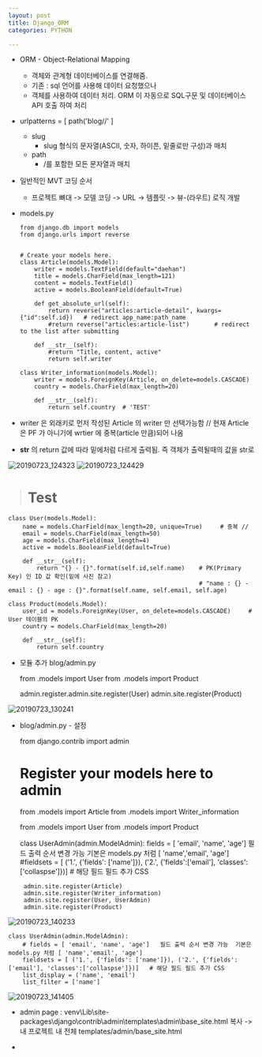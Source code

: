 ```yaml
---
layout: post
title: Django_ORM
categories: PYTHON

---
```


* ORM - Object-Relational Mapping
  * 객체와 관계형 데이터베이스를 연결해줌. 
  * 기존 : sql 언어를 사용해 데이터 요청했으나
  * 객체를 사용하여 데이터 처리. ORM 이 자동으로 SQL구문 및 데이터베이스 API 호출 하여 처리  
  
  
* urlpatterns = [ path('blog/<slug>/'  ]
  * slug 
    * slug 형식의 문자열(ASCII, 숫자, 하이픈, 밑줄로만 구성)과 매치
  * path
    * /를 포함한 모든 문자열과 매치 
    
    
* 일반적인 MVT 코딩 순서 
  * 프로젝트 뼈대 -> 모델 코딩 -> URL -> 템플릿 -> 뷰-(라우트) 로직 개발  
  

* models.py

      from django.db import models
      from django.urls import reverse


      # Create your models here.
      class Article(models.Model):
          writer = models.TextField(default="daehan")
          title = models.CharField(max_length=121)
          content = models.TextField()
          active = models.BooleanField(default=True)

          def get_absolute_url(self):
              return reverse("articles:article-detail", kwargs={"id":self.id})   # redirect app_name:path_name
              #return reverse("articles:article-list")       # redirect to the list after submitting

          def __str__(self):
              #return "Title, content, active"
              return self.writer

      class Writer_information(models.Model):
          writer = models.ForeignKey(Article, on_delete=models.CASCADE)
          country = models.CharField(max_length=20)

          def __str__(self):
              return self.country  # 'TEST'
              
* writer 은 외래키로 먼저 작성된 Article 의 writer 만 선택가능함 // 현재 Article 은 PF 가 아니기에 wrtier 에 중복(article 만큼)되어 나옴
* __str__ 의 return 값에 따라 밑에처럼 다르게 출력됨. 즉 객체가 출력될때의 값을 str로 

![20190723_124323](https://user-images.githubusercontent.com/47915302/61681233-b6a41280-ad47-11e9-8ca2-09f6eb355654.png)
![20190723_124429](https://user-images.githubusercontent.com/47915302/61681234-b7d53f80-ad47-11e9-9bac-f3e41d11c2af.png)





> # Test


    class User(models.Model):
        name = models.CharField(max_length=20, unique=True)     # 중복 // 
        email = models.CharField(max_length=50)
        age = models.CharField(max_length=4)
        active = models.BooleanField(default=True)

        def __str__(self):
            return "{} - {}".format(self.id,self.name)    # PK(Primary Key) 인 ID 값 확인(밑에 사진 참고)  
                                                          # "name : {} - email : {} - age : {}".format(self.name, self.email, self.age)

    class Product(models.Model):
        user_id = models.ForeignKey(User, on_delete=models.CASCADE)     # User 테이블의 PK 
        country = models.CharField(max_length=20)

        def __str__(self):
            return self.country
        
* 모듈 추가 blog/admin.py 

    from .models import
    User from .models import Product

    admin.register.admin.site.register(User) 
    admin.site.register(Product)


![20190723_130241](https://user-images.githubusercontent.com/47915302/61681858-2d420f80-ad4a-11e9-8c89-e7ff814b58f2.png)








* blog/admin.py   - 설정

    from django.contrib import admin

    # Register your models here to admin
    from .models import Article
    from .models import Writer_information

    from .models import User
    from .models import Product

    class UserAdmin(admin.ModelAdmin):
        fields = [ 'email', 'name', 'age']   필드 출력 순서 변경 가능  기본은 models.py 처럼 [ 'name','email', 'age']
        #fieldsets = [ ('1.', {'fields': ['name']}), ('2.', {'fields':['email'], 'classes':['collaspse']})]   # 해당 필드 필드 추가 CSS 

       admin.site.register(Article)
       admin.site.register(Writer_information)
       admin.site.register(User, UserAdmin)
       admin.site.register(Product)


![20190723_140233](https://user-images.githubusercontent.com/47915302/61684099-1e138f80-ad53-11e9-863a-7b9ca33c6eea.png)


    class UserAdmin(admin.ModelAdmin):
        # fields = [ 'email', 'name', 'age']   필드 출력 순서 변경 가능  기본은 models.py 처럼 [ 'name','email', 'age']
        fieldsets = [ ('1.', {'fields': ['name']}), ('2.', {'fields':['email'], 'classes':['collaspse']})]   # 해당 필드 필드 추가 CSS
        list_display = ('name', 'email')
        list_filter = ['name']

![20190723_141405](https://user-images.githubusercontent.com/47915302/61684480-8878ff80-ad54-11e9-8bde-d6713a7c050a.png)










* admin page : venv\Lib\site-packages\django\contrib\admin\templates\admin\base_site.html 복사 -> 내 프로젝트 내 전체 templates/admin/base_site.html

* 
